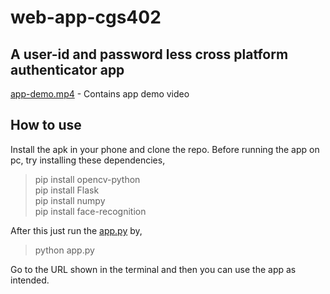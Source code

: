 # web-app-cgs402

## A user-id and password less cross platform authenticator app

[app-demo.mp4](https://github.com/AaryenMehta/web-app-cgs402/blob/main/app-demo.mp4) - Contains app demo video

## How to use

Install the apk in your phone and clone the repo. Before running the app on pc, try installing these dependencies,
> pip install opencv-python \
> pip install Flask \
> pip install numpy \
> pip install face-recognition 

After this just run the [app.py](https://github.com/AaryenMehta/web-app-cgs402/blob/main/try5/app.py) by,
> python app.py

Go to the URL shown in the terminal and then you can use the app as intended.
